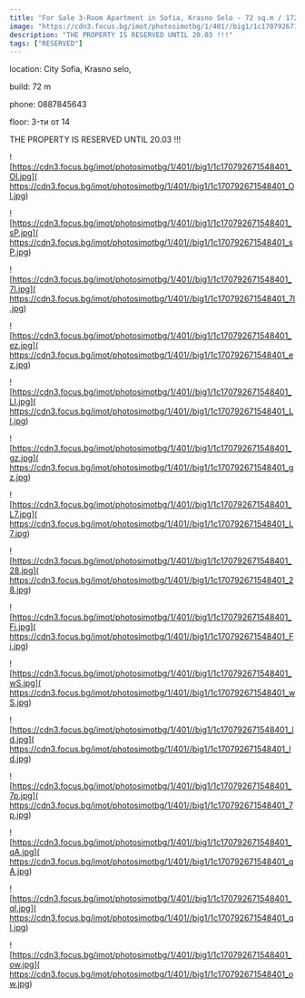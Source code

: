 ```yaml
---
title: "For Sale 3-Room Apartment in Sofia, Krasno Selo - 72 sq.m / 172000 EUR :: imot.bg Ad."
image: "https://cdn3.focus.bg/imot/photosimotbg/1/401//big1/1c170792671548401_6b.jpg"
description: "THE PROPERTY IS RESERVED UNTIL 20.03 !!!"
tags: ["RESERVED"]
---
```


location: City Sofia, Krasno selo,

build: 72 m

phone: 0887845643

floor: 3-ти от 14

THE PROPERTY IS RESERVED UNTIL 20.03 !!!


![https://cdn3.focus.bg/imot/photosimotbg/1/401//big1/1c170792671548401_Ol.jpg]( https://cdn3.focus.bg/imot/photosimotbg/1/401//big1/1c170792671548401_Ol.jpg)


![https://cdn3.focus.bg/imot/photosimotbg/1/401//big1/1c170792671548401_sP.jpg]( https://cdn3.focus.bg/imot/photosimotbg/1/401//big1/1c170792671548401_sP.jpg)


![https://cdn3.focus.bg/imot/photosimotbg/1/401//big1/1c170792671548401_7l.jpg]( https://cdn3.focus.bg/imot/photosimotbg/1/401//big1/1c170792671548401_7l.jpg)


![https://cdn3.focus.bg/imot/photosimotbg/1/401//big1/1c170792671548401_ez.jpg]( https://cdn3.focus.bg/imot/photosimotbg/1/401//big1/1c170792671548401_ez.jpg)


![https://cdn3.focus.bg/imot/photosimotbg/1/401//big1/1c170792671548401_LI.jpg]( https://cdn3.focus.bg/imot/photosimotbg/1/401//big1/1c170792671548401_LI.jpg)


![https://cdn3.focus.bg/imot/photosimotbg/1/401//big1/1c170792671548401_gz.jpg]( https://cdn3.focus.bg/imot/photosimotbg/1/401//big1/1c170792671548401_gz.jpg)


![https://cdn3.focus.bg/imot/photosimotbg/1/401//big1/1c170792671548401_L7.jpg]( https://cdn3.focus.bg/imot/photosimotbg/1/401//big1/1c170792671548401_L7.jpg)


![https://cdn3.focus.bg/imot/photosimotbg/1/401//big1/1c170792671548401_28.jpg]( https://cdn3.focus.bg/imot/photosimotbg/1/401//big1/1c170792671548401_28.jpg)


![https://cdn3.focus.bg/imot/photosimotbg/1/401//big1/1c170792671548401_Fi.jpg]( https://cdn3.focus.bg/imot/photosimotbg/1/401//big1/1c170792671548401_Fi.jpg)


![https://cdn3.focus.bg/imot/photosimotbg/1/401//big1/1c170792671548401_wS.jpg]( https://cdn3.focus.bg/imot/photosimotbg/1/401//big1/1c170792671548401_wS.jpg)


![https://cdn3.focus.bg/imot/photosimotbg/1/401//big1/1c170792671548401_ld.jpg]( https://cdn3.focus.bg/imot/photosimotbg/1/401//big1/1c170792671548401_ld.jpg)


![https://cdn3.focus.bg/imot/photosimotbg/1/401//big1/1c170792671548401_7p.jpg]( https://cdn3.focus.bg/imot/photosimotbg/1/401//big1/1c170792671548401_7p.jpg)


![https://cdn3.focus.bg/imot/photosimotbg/1/401//big1/1c170792671548401_qA.jpg]( https://cdn3.focus.bg/imot/photosimotbg/1/401//big1/1c170792671548401_qA.jpg)


![https://cdn3.focus.bg/imot/photosimotbg/1/401//big1/1c170792671548401_qI.jpg]( https://cdn3.focus.bg/imot/photosimotbg/1/401//big1/1c170792671548401_qI.jpg)


![https://cdn3.focus.bg/imot/photosimotbg/1/401//big1/1c170792671548401_ow.jpg]( https://cdn3.focus.bg/imot/photosimotbg/1/401//big1/1c170792671548401_ow.jpg)


